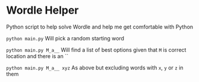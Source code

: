 # Wordle Helper
Python script to help solve Wordle and help me get comfortable with Python

`python main.py` Will pick a random starting word

`python main.py M_a__` Will find a list of best options given that `M` is correct location and there is an ``

`python main.py M_a__ xyz` As above but excluding words with `x`, `y` or `z` in them
